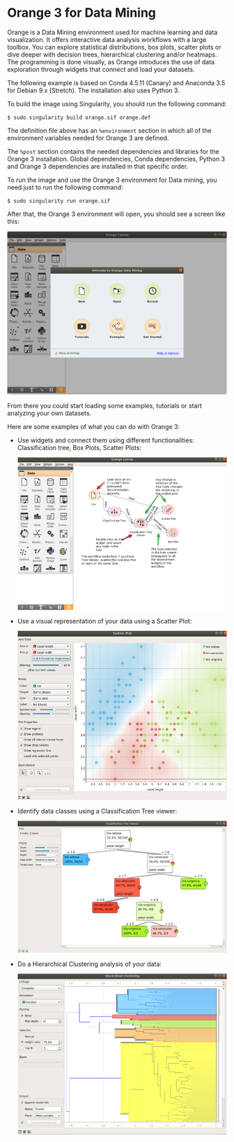 # Orange 3 for Data Mining

Orange is a Data Mining environment used for machine learning and data visualization. It offers interactive data analysis workflows with a large toolbox.
You can explore statistical distributions, box plots, scatter plots or dive deeper with decision trees, hierarchical clustering and/or heatmaps. The programming is done visually, as Orange introduces the use of data exploration through widgets that connect and load your datasets.

The following example is based on Conda 4.5.11 (Canary) and Anaconda 3.5 for Debian 9.x (Stretch). The installation also uses Python 3.

To build the image using Singularity, you should run the following command:

```
$ sudo singularity build orange.sif orange.def
```

The definition file above has an `%environment` section in which all of the environment variables needed for Orange 3 are defined.

The `%post` section contains the needed dependencies and libraries for the Orange 3 installation. Global dependencies, Conda dependencies, Python 3 and Orange 3 dependencies are installed in that specific order.
 
To run the image and use the Orange 3 environment for Data mining, you need just to run the following command:

```
$ sudo singularity run orange.sif
```

After that, the Orange 3 environment will open, you should see a screen like this: 

![Orange environment](orange.png)

From there you could start loading some examples, tutorials or start analyzing your own datasets.
 
Here are some examples of what you can do with Orange 3:

- Use widgets and connect them using different functionalities: Classification tree, Box Plots, Scatter Plots:

  ![Orange environment](orange2.png)

- Use a visual representation of your data using a Scatter Plot:

  ![Orange Scatter Plot](orange3.png)

- Identify data classes using a Classification Tree viewer:

  ![Orange Classification Tree Viewer](orange4.png)

- Do a Hierarchical Clustering analysis of your data:

  ![Orange Hierarchical Clustering](orange5.png)
